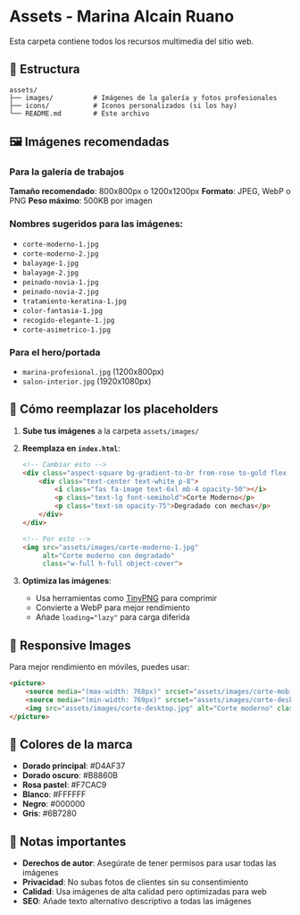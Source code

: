 # Assets - Marina Alcain Ruano

Esta carpeta contiene todos los recursos multimedia del sitio web.

## 📁 Estructura

```
assets/
├── images/          # Imágenes de la galería y fotos profesionales
├── icons/           # Iconos personalizados (si los hay)
└── README.md        # Este archivo
```

## 🖼️ Imágenes recomendadas

### Para la galería de trabajos

**Tamaño recomendado**: 800x800px o 1200x1200px
**Formato**: JPEG, WebP o PNG
**Peso máximo**: 500KB por imagen

### Nombres sugeridos para las imágenes:

- `corte-moderno-1.jpg`
- `corte-moderno-2.jpg`
- `balayage-1.jpg`
- `balayage-2.jpg`
- `peinado-novia-1.jpg`
- `peinado-novia-2.jpg`
- `tratamiento-keratina-1.jpg`
- `color-fantasia-1.jpg`
- `recogido-elegante-1.jpg`
- `corte-asimetrico-1.jpg`

### Para el hero/portada

- `marina-profesional.jpg` (1200x800px)
- `salon-interior.jpg` (1920x1080px)

## 🔄 Cómo reemplazar los placeholders

1. **Sube tus imágenes** a la carpeta `assets/images/`

2. **Reemplaza en `index.html`**:
   ```html
   <!-- Cambiar esto -->
   <div class="aspect-square bg-gradient-to-br from-rose to-gold flex items-center justify-center">
       <div class="text-center text-white p-8">
           <i class="fas fa-image text-6xl mb-4 opacity-50"></i>
           <p class="text-lg font-semibold">Corte Moderno</p>
           <p class="text-sm opacity-75">Degradado con mechas</p>
       </div>
   </div>
   
   <!-- Por esto -->
   <img src="assets/images/corte-moderno-1.jpg" 
        alt="Corte moderno con degradado" 
        class="w-full h-full object-cover">
   ```

3. **Optimiza las imágenes**:
   - Usa herramientas como [TinyPNG](https://tinypng.com/) para comprimir
   - Convierte a WebP para mejor rendimiento
   - Añade `loading="lazy"` para carga diferida

## 📱 Responsive Images

Para mejor rendimiento en móviles, puedes usar:

```html
<picture>
    <source media="(max-width: 768px)" srcset="assets/images/corte-mobile.jpg">
    <source media="(min-width: 769px)" srcset="assets/images/corte-desktop.jpg">
    <img src="assets/images/corte-desktop.jpg" alt="Corte moderno" class="w-full h-full object-cover">
</picture>
```

## 🎨 Colores de la marca

- **Dorado principal**: #D4AF37
- **Dorado oscuro**: #B8860B
- **Rosa pastel**: #F7CAC9
- **Blanco**: #FFFFFF
- **Negro**: #000000
- **Gris**: #6B7280

## 📝 Notas importantes

- **Derechos de autor**: Asegúrate de tener permisos para usar todas las imágenes
- **Privacidad**: No subas fotos de clientes sin su consentimiento
- **Calidad**: Usa imágenes de alta calidad pero optimizadas para web
- **SEO**: Añade texto alternativo descriptivo a todas las imágenes
